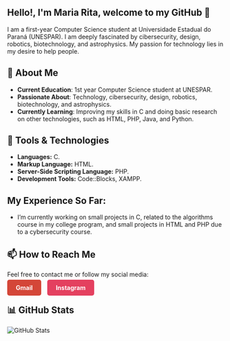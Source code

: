 ## Hello!, I'm Maria Rita, welcome to my GitHub 👋

I am a first-year Computer Science student at Universidade Estadual do Paraná (UNESPAR). I am deeply fascinated by cibersecurity, design, robotics, biotechnology, and astrophysics. My passion for technology lies in my desire to help people.

## 🚀 About Me

- **Current Education**: 1st year Computer Science student at UNESPAR.
- **Passionate About**: Technology, cibersecurity, design, robotics, biotechnology, and astrophysics.
- **Currently Learning**: Improving my skills in C and doing basic research on other technologies, such as HTML, PHP, Java, and Python.

## 🔧 Tools & Technologies

- **Languages:** C.
- **Markup Language:** HTML.
- **Server-Side Scripting Language:** PHP.
- **Development Tools:** Code::Blocks, XAMPP.

## My Experience So Far:
- I’m currently working on small projects in C, related to the algorithms course in my college program, and small projects in HTML and PHP due to a cybersecurity course.

## 📫 How to Reach Me

Feel free to contact me or follow my social media:

<a href="mailto:mariacampana121@gmail.com" style="text-decoration: none; padding: 10px 20px; background-color: #d44638; color: white; border-radius: 5px; font-weight: bold;">Gmail</a>
<a href="https://www.instagram.com/mar.iacampana/" style="text-decoration: none; padding: 10px 20px; background-color: #E4405F; color: white; border-radius: 5px; font-weight: bold; margin-left: 10px;">Instagram</a>

## 📊 GitHub Stats

![GitHub Stats](https://github-readme-stats.vercel.app/api?username=MariaCampanaP&show_icons=true&hide_title=true&count_private=true&hide=prs)

